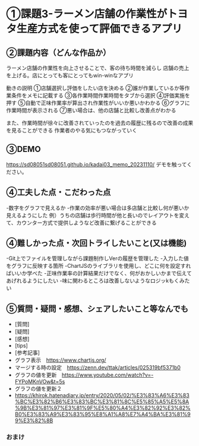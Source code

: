 # ①課題3-ラーメン店舗の作業性がトヨタ生産方式を使って評価できるアプリ


## ②課題内容（どんな作品か）
ラーメン店舗の作業性を向上させることで、客の待ち時間を減らし
店舗の売上を上げる。店にとっても客にとってもwin-winなアプリ

動きの説明
①店舗選択し評価をしたい店を決める
②誰が作業しているか等作業条件をメモに記載する
③各作業時間作業時間をタブから選択
④評価実施を押す
⑤自動で正味作業率が算出され作業性がいいか悪いかわかる
⑥グラフに作業時間が表示される
⑦悪い場合は、他の店舗と比較し改善点がわかる

また、作業時間が徐々に改善されていったのを過去の履歴に残るので改善の成果を見ることができる
作業者のやる気にもつながっていく


## ③DEMO
https://sd08051sd08051.github.io/kadai03_memo_20231110/
デモを触ってください。


## ④工夫した点・こだわった点
-数字をグラフで見えるか
-作業の効率が悪い場合は多店舗と比較し何が悪いか見えるようにした
例）うちの店舗は歩行時間が他と長いのでレイアウトを変えて、カウンター方式で提供しようなど改善に繋げることができる

## ④難しかった点・次回トライしたいこと(又は機能)
-Git上でファイルを管理しながら課題制作しVerの履歴を管理した
-入力した値をグラフに反映する箇所
-ChartJSのライブラリを使用し、どこに何を設定すればいいか学べた
-正味作業率の計算結果だけでなく、何がおかしいかまで伝えてあげれるようにしたい
-味に関わるところは改善しないようなロジッkもくみたい


## ⑤質問・疑問・感想、シェアしたいこと等なんでも
- [質問]
- [疑問]
- [感想]
- [tips]
- [参考記事]
- グラフ表示　https://www.chartjs.org/
- マージする時の設定　https://zenn.dev/ttak/articles/025319bf5371b0
- グラフの値を更新　https://www.youtube.com/watch?v=-FYPoMKnVOw&t=5s
- グラフの値を更新２
- https://khirok.hatenadiary.jp/entry/2020/05/02/%E3%83%A6%E3%83%BC%E3%82%B6%E3%83%BC%E3%81%8C%E5%85%A5%E5%8A%9B%E3%81%97%E3%81%9F%E5%80%A4%E3%82%92%E3%82%B0%E3%83%A9%E3%83%95%E8%A1%A8%E7%A4%BA%E3%81%99%E3%82%8B


### おまけ


